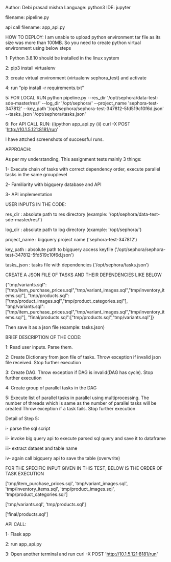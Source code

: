 Author: Debi prasad mishra
Language: python3
IDE: jupyter

filename: pipeline.py

api call filename: app_api.py

HOW TO DEPLOY:
I am unable to upload python environment tar file as its size was more than 100MB. So you need to create python virtual environment using below steps

1: Python 3.8.10 should be installed in the linux system

2: pip3 install virtualenv

3: create virtual environment (virtualenv sephora_test) and activate
 
4: run "pip install -r requirements.txt"

5: FOR LOCAL RUN  python pipeline.py --res_dir '/opt/sephora/data-test-sde-master/res/' --log_dir '/opt/sephora/' --project_name 'sephora-test-347812' --key_path '/opt/sephora/sephora-test-347812-5fd519c10f6d.json' --tasks_json '/opt/sephora/tasks.json'

6: For API CALL RUN: (i)python app_api.py (ii) curl -X POST 'http://10.1.5.121:8181/run'

I have attched screenshots of successful runs. 

APPROACH:

As per my understanding, This assignment tests mainly 3 things:

1- Execute chain of tasks with correct dependency order, execute parallel tasks in the same group/level

2- Familiarity with bigquery database and API

3- API implementation

USER INPUTS IN THE CODE:

res_dir : absolute path to res directory (example: '/opt/sephora/data-test-sde-master/res/')

log_dir : absolute path to log directory (example: '/opt/sephora/')

project_name : bigquery project name ('sephora-test-347812')

key_path : absolute path to bigquery access keyfile ('/opt/sephora/sephora-test-347812-5fd519c10f6d.json')

tasks_json : tasks file with dependencies ('/opt/sephora/tasks.json')

CREATE A JSON FILE OF TASKS AND THEIR DEPENDENCIES LIKE BELOW

{"tmp/variants.sql": ["tmp/item_purchase_prices.sql","tmp/variant_images.sql","tmp/inventory_items.sql"],
    "tmp/products.sql":["tmp/product_images.sql","tmp/product_categories.sql"],
    "tmp/variants.sql":["tmp/item_purchase_prices.sql","tmp/variant_images.sql","tmp/inventory_items.sql"],
    "final/products.sql":["tmp/products.sql","tmp/variants.sql"]}

Then save it as a json file (example: tasks.json)	

BRIEF DESCRIPTION OF THE CODE:

1: Read user inputs. Parse them.

2: Create Dictionary from json file of tasks. Throw exception if invalid json file received. Stop further execution

3: Create DAG. Throw exception if DAG is invalid(DAG has cycle). Stop further execution 

4: Create group of parallel tasks in the DAG

5: Execute list of parallel tasks in parallel using multiprocessing. The number of threads which is same as the number of parallel tasks will be created
   Throw exception if a task fails. Stop further execution

Detail of Step 5:

i- parse the sql script

ii- invoke big query api to execute parsed sql query and save it to dataframe

iii- extract dataset and table name

iv- again call bigquery api to save the table (overwrite)

FOR THE SPECIFIC INPUT GIVEN IN THIS TEST, BELOW IS THE ORDER OF TASK EXECUTION

['tmp/item_purchase_prices.sql', 'tmp/variant_images.sql', 'tmp/inventory_items.sql', 'tmp/product_images.sql', 'tmp/product_categories.sql']

['tmp/variants.sql', 'tmp/products.sql']

['final/products.sql']


API CALL:

1- Flask app 

2: run app_api.py

3: Open another terminal and run curl -X POST 'http://10.1.5.121:8181/run'

